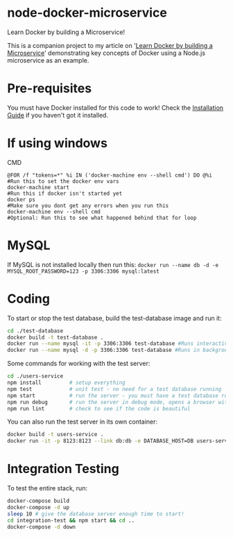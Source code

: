 # node-docker-microservice

Learn Docker by building a Microservice!

This is a companion project to my article on '[Learn Docker by building a Microservice](http://www.dwmkerr.com/learn-docker-by-building-a-microservice/)' demonstrating key concepts of Docker using a Node.js microservice as an example.

# Pre-requisites

You must have Docker installed for this code to work! Check the [Installation Guide](https://docs.docker.com/engine/installation/) if you haven't got it installed.

# If using windows
CMD
```
@FOR /f "tokens=*" %i IN ('docker-machine env --shell cmd') DO @%i  #Run this to set the docker env vars
docker-machine start                                                #Run this if docker isn't started yet
docker ps                                                           #Make sure you dont get any errors when you run this
docker-machine env --shell cmd                                      #Optional: Run this to see what happened behind that for loop
```


# MySQL
If MySQL is not installed locally then run this:
```docker run --name db -d -e MYSQL_ROOT_PASSWORD=123 -p 3306:3306 mysql:latest```

# Coding

To start or stop the test database, build the test-database image and run it:

```bash
cd ./test-database
docker build -t test-database .
docker run --name mysql -it -p 3306:3306 test-database #Runs interactive
docker run --name mysql -d -p 3306:3306 test-database #Runs in background
```

Some commands for working with the test server:

```bash
cd ./users-service
npm install         # setup everything
npm test            # unit test - no need for a test database running
npm start           # run the server - you must have a test database running
npm run debug       # run the server in debug mode, opens a browser with the inspector
npm run lint        # check to see if the code is beautiful
```

You can also run the test server in its own container:

```bash
docker build -t users-service .
docker run -it -p 8123:8123 --link db:db -e DATABASE_HOST=DB users-service
```

# Integration Testing

To test the entire stack, run:

```bash
docker-compose build
docker-compose -d up
sleep 10 # give the database server enough time to start!
cd integration-test && npm start && cd ..
docker-compose -d down
```
